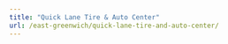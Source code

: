 ```yaml
---
title: "Quick Lane Tire & Auto Center"
url: /east-greenwich/quick-lane-tire-and-auto-center/
---
```

